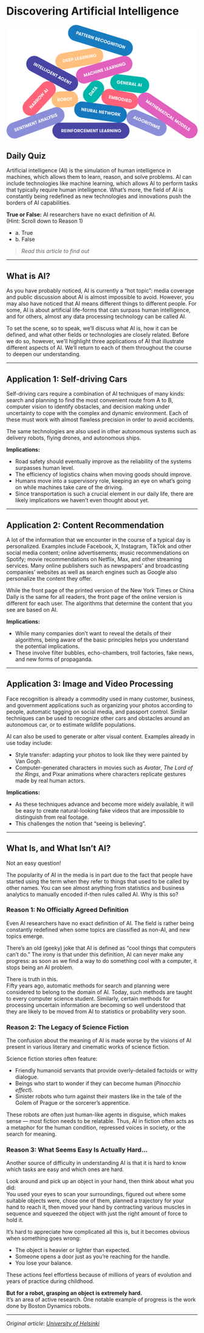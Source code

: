 # Discovering Artificial Intelligence

![Image | University of Helsinki](./defining-ai.svg)

## Daily Quiz

Artificial intelligence (AI) is the simulation of human intelligence in machines, which allows them to learn, reason, and solve problems. AI can include technologies like machine learning, which allows AI to perform tasks that typically require human intelligence. What’s more, the field of AI is constantly being redefined as new technologies and innovations push the borders of AI capabilities.

**True or False:** AI researchers have no exact definition of AI.  
(Hint: Scroll down to Reason 1)

- a. True  
- b. False  

> *Read this article to find out*

---

## What is AI?

As you have probably noticed, AI is currently a “hot topic”: media coverage and public discussion about AI is almost impossible to avoid. However, you may also have noticed that AI means different things to different people. For some, AI is about artificial life-forms that can surpass human intelligence, and for others, almost any data processing technology can be called AI.

To set the scene, so to speak, we’ll discuss what AI is, how it can be defined, and what other fields or technologies are closely related. Before we do so, however, we’ll highlight three applications of AI that illustrate different aspects of AI. We’ll return to each of them throughout the course to deepen our understanding.

---

## Application 1: Self-driving Cars

Self-driving cars require a combination of AI techniques of many kinds: search and planning to find the most convenient route from A to B, computer vision to identify obstacles, and decision making under uncertainty to cope with the complex and dynamic environment. Each of these must work with almost flawless precision in order to avoid accidents.

The same technologies are also used in other autonomous systems such as delivery robots, flying drones, and autonomous ships.

**Implications:**  
- Road safety should eventually improve as the reliability of the systems surpasses human level.  
- The efficiency of logistics chains when moving goods should improve.  
- Humans move into a supervisory role, keeping an eye on what’s going on while machines take care of the driving.  
- Since transportation is such a crucial element in our daily life, there are likely implications we haven’t even thought about yet.

---

## Application 2: Content Recommendation

A lot of the information that we encounter in the course of a typical day is personalized. Examples include Facebook, X, Instagram, TikTok and other social media content; online advertisements; music recommendations on Spotify; movie recommendations on Netflix, Max, and other streaming services. Many online publishers such as newspapers’ and broadcasting companies’ websites as well as search engines such as Google also personalize the content they offer.

While the front page of the printed version of the New York Times or China Daily is the same for all readers, the front page of the online version is different for each user. The algorithms that determine the content that you see are based on AI.

**Implications:**  
- While many companies don’t want to reveal the details of their algorithms, being aware of the basic principles helps you understand the potential implications.  
- These involve filter bubbles, echo-chambers, troll factories, fake news, and new forms of propaganda.

---

## Application 3: Image and Video Processing

Face recognition is already a commodity used in many customer, business, and government applications such as organizing your photos according to people, automatic tagging on social media, and passport control. Similar techniques can be used to recognize other cars and obstacles around an autonomous car, or to estimate wildlife populations.

AI can also be used to generate or alter visual content. Examples already in use today include:
- Style transfer: adapting your photos to look like they were painted by Van Gogh.  
- Computer-generated characters in movies such as *Avatar*, *The Lord of the Rings*, and Pixar animations where characters replicate gestures made by real human actors.

**Implications:**  
- As these techniques advance and become more widely available, it will be easy to create natural-looking fake videos that are impossible to distinguish from real footage.  
- This challenges the notion that “seeing is believing”.

---

## What Is, and What Isn’t AI?

Not an easy question!

The popularity of AI in the media is in part due to the fact that people have started using the term when they refer to things that used to be called by other names. You can see almost anything from statistics and business analytics to manually encoded if-then rules called AI. Why is this so?

### Reason 1: No Officially Agreed Definition

Even AI researchers have no exact definition of AI. The field is rather being constantly redefined when some topics are classified as non-AI, and new topics emerge.

There’s an old (geeky) joke that AI is defined as “cool things that computers can’t do.” The irony is that under this definition, AI can never make any progress: as soon as we find a way to do something cool with a computer, it stops being an AI problem.

There is truth in this.  
Fifty years ago, automatic methods for search and planning were considered to belong to the domain of AI. Today, such methods are taught to every computer science student. Similarly, certain methods for processing uncertain information are becoming so well understood that they are likely to be moved from AI to statistics or probability very soon.

### Reason 2: The Legacy of Science Fiction

The confusion about the meaning of AI is made worse by the visions of AI present in various literary and cinematic works of science fiction.

Science fiction stories often feature:
- Friendly humanoid servants that provide overly-detailed factoids or witty dialogue.
- Beings who start to wonder if they can become human (*Pinocchio effect*).
- Sinister robots who turn against their masters like in the tale of the Golem of Prague or the sorcerer’s apprentice.

These robots are often just human-like agents in disguise, which makes sense — most fiction needs to be relatable. Thus, AI in fiction often acts as a metaphor for the human condition, repressed voices in society, or the search for meaning.

### Reason 3: What Seems Easy Is Actually Hard...

Another source of difficulty in understanding AI is that it is hard to know which tasks are easy and which ones are hard.

Look around and pick up an object in your hand, then think about what you did:  
You used your eyes to scan your surroundings, figured out where some suitable objects were, chose one of them, planned a trajectory for your hand to reach it, then moved your hand by contracting various muscles in sequence and squeezed the object with just the right amount of force to hold it.

It’s hard to appreciate how complicated all this is, but it becomes obvious when something goes wrong:  
- The object is heavier or lighter than expected.  
- Someone opens a door just as you’re reaching for the handle.  
- You lose your balance.

These actions feel effortless because of millions of years of evolution and years of practice during childhood.

**But for a robot, grasping an object is extremely hard.**  
It’s an area of active research. One notable example of progress is the work done by Boston Dynamics robots.

---

*Original article: [University of Helsinki](https://course.elementsofai.com/1/1)*
